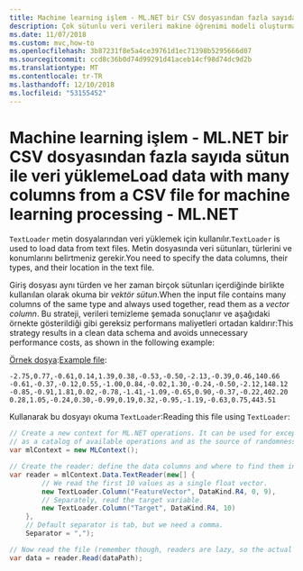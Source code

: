 ```yaml
---
title: Machine learning işlem - ML.NET bir CSV dosyasından fazla sayıda sütun ile veri yükleme
description: Çok sütunlu veri verileri makine öğrenimi modeli oluşturma, eğitim ve puanlama ML.NET ile kullanım için bir CSV dosyasından öğrenin
ms.date: 11/07/2018
ms.custom: mvc,how-to
ms.openlocfilehash: 3b87231f8e5a4ce39761d1ec71398b5295666d07
ms.sourcegitcommit: ccd8c36b0d74d99291d41aceb14cf98d74dc9d2b
ms.translationtype: MT
ms.contentlocale: tr-TR
ms.lasthandoff: 12/10/2018
ms.locfileid: "53155452"
---
```

# <a name="load-data-with-many-columns-from-a-csv-file-for-machine-learning-processing---mlnet"></a><span data-ttu-id="e8f29-103">Machine learning işlem - ML.NET bir CSV dosyasından fazla sayıda sütun ile veri yükleme</span><span class="sxs-lookup"><span data-stu-id="e8f29-103">Load data with many columns from a CSV file for machine learning processing - ML.NET</span></span>

<span data-ttu-id="e8f29-104">`TextLoader` metin dosyalarından veri yüklemek için kullanılır.</span><span class="sxs-lookup"><span data-stu-id="e8f29-104">`TextLoader` is used to load data from text files.</span></span> <span data-ttu-id="e8f29-105">Metin dosyasında veri sütunları, türlerini ve konumlarını belirtmeniz gerekir.</span><span class="sxs-lookup"><span data-stu-id="e8f29-105">You need to specify the data columns, their types, and their location in the text file.</span></span>

<span data-ttu-id="e8f29-106">Giriş dosyası aynı türden ve her zaman birçok sütunları içerdiğinde birlikte kullanılan olarak okuma bir *vektör sütun*.</span><span class="sxs-lookup"><span data-stu-id="e8f29-106">When the input file contains many columns of the same type and always used together, read them as a *vector column*.</span></span> <span data-ttu-id="e8f29-107">Bu strateji, verileri temizleme şemada sonuçlanır ve aşağıdaki örnekte gösterildiği gibi gereksiz performans maliyetleri ortadan kaldırır:</span><span class="sxs-lookup"><span data-stu-id="e8f29-107">This strategy results in a clean data schema and avoids unnecessary performance costs, as shown in the following example:</span></span>

<span data-ttu-id="e8f29-108">[Örnek dosya](https://github.com/dotnet/machinelearning/tree/master/test/data/generated_regression_dataset.csv):</span><span class="sxs-lookup"><span data-stu-id="e8f29-108">[Example file](https://github.com/dotnet/machinelearning/tree/master/test/data/generated_regression_dataset.csv):</span></span>

```console
-2.75,0.77,-0.61,0.14,1.39,0.38,-0.53,-0.50,-2.13,-0.39,0.46,140.66
-0.61,-0.37,-0.12,0.55,-1.00,0.84,-0.02,1.30,-0.24,-0.50,-2.12,148.12
-0.85,-0.91,1.81,0.02,-0.78,-1.41,-1.09,-0.65,0.90,-0.37,-0.22,402.20
0.28,1.05,-0.24,0.30,-0.99,0.19,0.32,-0.95,-1.19,-0.63,0.75,443.51
```

<span data-ttu-id="e8f29-109">Kullanarak bu dosyayı okuma `TextLoader`:</span><span class="sxs-lookup"><span data-stu-id="e8f29-109">Reading this file using `TextLoader`:</span></span>

```csharp
// Create a new context for ML.NET operations. It can be used for exception tracking and logging, 
// as a catalog of available operations and as the source of randomness.
var mlContext = new MLContext();

// Create the reader: define the data columns and where to find them in the text file.
var reader = mlContext.Data.TextReader(new[] {
        // We read the first 10 values as a single float vector.
        new TextLoader.Column("FeatureVector", DataKind.R4, 0, 9),
        // Separately, read the target variable.
        new TextLoader.Column("Target", DataKind.R4, 10)
    },
    // Default separator is tab, but we need a comma.
    Separator = ",");

// Now read the file (remember though, readers are lazy, so the actual reading will happen when the data is accessed).
var data = reader.Read(dataPath);
```